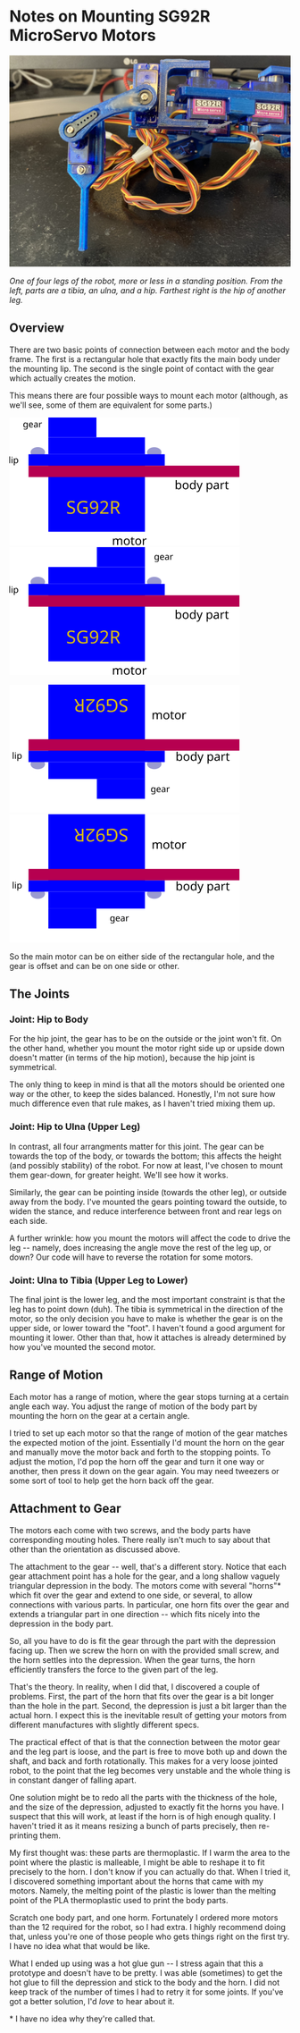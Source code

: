 # Notes on Mounting SG92R MicroServo Motors

![robot leg with three motors](robot_leg_standing_022022.jpeg)

_One of four legs of the robot, more or less in a standing position. From the left, parts are a tibia, an ulna, and a hip. Farthest right is the hip of another leg._

## Overview

There are two basic points of connection between each motor and the body frame. The first is a rectangular hole that exactly fits the main body under the mounting lip. The second is the single point of contact with the gear which actually creates the motion.

This means there are four possible ways to mount each motor (although, as we'll see, some of them are equivalent for some parts.)

![motor upright gear on left](sg92r_mount1.svg)  ![motor upright gear on right](sg92r_mount2.svg)

![motor upside down gear on right](sg92r_mount3.svg)
![motor upside down gear on left](sg92r_mount4.svg)

So the main motor can be on either side of the rectangular hole, and the gear is offset and can be on one side or other.

## The Joints

### Joint: Hip to Body

For the hip joint, the gear has to be on the outside or the joint won't fit. On the other hand, whether you mount the motor right side up or upside down doesn't matter (in terms of the hip motion), because the hip joint is symmetrical.

The only thing to keep in mind is that all the motors should be oriented one way or the other, to keep the sides balanced. Honestly, I'm not sure how much difference even that rule makes, as I haven't tried mixing them up.

### Joint: Hip to Ulna (Upper Leg)

In contrast, all four arrangments matter for this joint. The gear can be towards the top of the body, or towards the bottom; this affects the height (and possibly stability) of the robot. For now at least, I've chosen to mount them gear-down, for greater height. We'll see how it works.

Similarly, the gear can be pointing inside (towards the other leg), or outside away from the body. I've mounted the gears pointing toward the outside, to widen the stance, and reduce interference between front and rear legs on each side.

A further wrinkle: how you mount the motors will affect the code to drive the leg -- namely, does increasing the angle move the rest of the leg up, or down? Our code will have to reverse the rotation for some motors.

### Joint: Ulna to Tibia (Upper Leg to Lower)

The final joint is the lower leg, and the most important constraint is that the leg has to point down (duh). The tibia is symmetrical in the direction of the motor, so the only decision you have to make is whether the gear is on the upper side, or lower toward the "foot". I haven't found a good argument for mounting it lower. Other than that, how it attaches is already determined by how you've mounted the second motor.

## Range of Motion

Each motor has a range of motion, where the gear stops turning at a certain angle each way. You adjust the range of motion of the body part by mounting the horn on the gear at a certain angle.

I tried to set up each motor so that the range of motion of the gear matches the expected motion of the joint. Essentially I'd mount the horn on the gear and manually move the motor back and forth to the stopping points. To adjust the motion, I'd pop the horn off the gear and turn it one way or another, then press it down on the gear again. You may need tweezers or some sort of tool to help get the horn back off the gear.

## Attachment to Gear

The motors each come with two screws, and the body parts have corresponding mouting holes. There really isn't much to say about that other than the orientation as discussed above.

The attachment to the gear -- well, that's a different story. Notice that each gear attachment point has a hole for the gear, and a long shallow vaguely triangular depression in the body. The motors come with several "horns"\* which fit over the gear and extend to one side, or several, to allow connections with various parts. In particular, one horn fits over the gear and extends a triangular part in one direction -- which fits nicely into the depression in the body part.

So, all you have to do is fit the gear through the part with the depression facing up. Then we screw the horn on with the provided small screw, and the horn settles into the depression. When the gear turns, the horn efficiently transfers the force to the given part of the leg.

That's the theory. In reality, when I did that, I discovered a couple of problems. First, the part of the horn that fits over the gear is a bit longer than the hole in the part. Second, the depression is just a bit larger than the actual horn. I expect this is the inevitable result of getting your motors from different manufactures with slightly different specs.

The practical effect of that is that the connection between the motor gear and the leg part is loose, and the part is free to move both up and down the shaft, and back and forth rotationally. This makes for a very loose jointed robot, to the point that the leg becomes very unstable and the whole thing is in constant danger of falling apart.

One solution might be to redo all the parts with the thickness of the hole, and the size of the depression, adjusted to exactly fit the horns you have. I suspect that this will work, at least if the horn is of high enough quality. I haven't tried it as it means resizing a bunch of parts precisely, then re-printing them.

My first thought was: these parts are thermoplastic. If I warm the area to the point where the plastic is malleable, I might be able to reshape it to fit precisely to the horn. I don't know if you can actually do that. When I tried it, I discovered something important about the horns that came with my motors. Namely, the melting point of the plastic is lower than the melting point of the PLA thermoplastic used to print the body parts.

Scratch one body part, and one horm. Fortunately I ordered more motors than the 12 required for the robot, so I had extra. I highly recommend doing that, unless you're one of those people who gets things right on the first try. I have no idea what that would be like.

What I ended up using was a hot glue gun -- I stress again that this a prototype and doesn't have to be pretty. I was able (sometimes) to get the hot glue to fill the depression and stick to the body and the horn. I did not keep track of the number of times I had to retry it for some joints. If you've got a better solution, I'd _love_ to hear about it.


\* I have no idea why they're called that.
